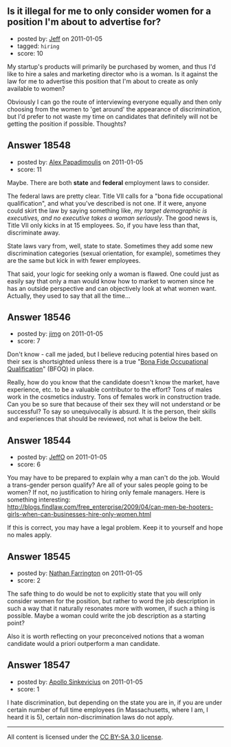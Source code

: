 ## Is it illegal for me to only consider women for a position I'm about to advertise for?

- posted by: [Jeff](https://stackexchange.com/users/-1/6355-jeff) on 2011-01-05
- tagged: `hiring`
- score: 10

My startup's products will primarily be purchased by women, and thus I'd like to hire a sales and marketing director who is a woman. Is it against the law for me to advertise this position that I'm about to create as only available to women? 

Obviously I can go the route of interviewing everyone equally and then only choosing from the women to 'get around' the appearance of discrimination, but I'd prefer to not waste my time on candidates that definitely will not be getting the position if possible. Thoughts?



## Answer 18548

- posted by: [Alex Papadimoulis](https://stackexchange.com/users/-1/123-alex-papadimoulis) on 2011-01-05
- score: 11

Maybe.  There are both **state** and **federal** employment laws to consider. 

The federal laws are pretty clear. Title VII calls for a "bona fide occupational qualification", and what you've described is not one. If it were, anyone could skirt the law by saying something like, *my target demographic is executives, and no executive takes a woman seriously*.  The good news is, Title VII only kicks in at 15 employees. So, if you have less than that, discriminate away.

State laws vary from, well, state to state. Sometimes they add some new discrimination categories (sexual orientation, for example), sometimes they are the same but kick in with fewer employees.

That said, your logic for seeking only a woman is flawed. One could just as easily say that only a man would know how to market to women since he has an outside perspective and can objectively look at what women want. Actually, they used to say that all the time...


## Answer 18546

- posted by: [jimg](https://stackexchange.com/users/-1/2380-jimg) on 2011-01-05
- score: 7

<p>Don't know - call me jaded, but I believe reducing potential hires based on their sex is shortsighted unless there is a true "<a href="http://en.wikipedia.org/wiki/Bona_fide_occupational_qualifications">Bona Fide Occupational Qualification</a>" (BFOQ) in place. </p>

<p>Really, how do you know that the candidate doesn't know the market, have experience, etc. to be a valuable contributor to the effort? Tons of males work in the cosmetics industry.  Tons of females work in construction trade. Can you be so sure that because of their sex they will not understand or be successful?  To say so unequivocally is absurd.  It is the person, their skills and experiences that should be reviewed, not what is below the belt.</p>



## Answer 18544

- posted by: [JeffO](https://stackexchange.com/users/-1/1796-jeffo) on 2011-01-05
- score: 6

<p>You may have to be prepared to explain why a man can't do the job. Would a trans-gender person qualify? Are all of your sales people going to be women? If not, no justification to hiring only female managers. Here is something interesting:  <a href="http://blogs.findlaw.com/free_enterprise/2009/04/can-men-be-hooters-girls-when-can-businesses-hire-only-women.html" rel="nofollow">http://blogs.findlaw.com/free_enterprise/2009/04/can-men-be-hooters-girls-when-can-businesses-hire-only-women.html</a></p>

<p>If this is correct, you may have a legal problem. Keep it to yourself and hope no males apply.</p>



## Answer 18545

- posted by: [Nathan Farrington](https://stackexchange.com/users/-1/5692-nathan-farrington) on 2011-01-05
- score: 2

The safe thing to do would be not to explicitly state that you will only consider women for the position, but rather to word the job description in such a way that it naturally resonates more with women, if such a thing is possible. Maybe a woman could write the job description as a starting point?

Also it is worth reflecting on your preconceived notions that a woman candidate would a priori outperform a man candidate.


## Answer 18547

- posted by: [Apollo Sinkevicius](https://stackexchange.com/users/-1/2119-apollo-sinkevicius) on 2011-01-05
- score: 1

I hate discrimination, but depending on the state you are in, if you are under certain number of full time employees (in Massachusetts, where I am, I heard it is 5), certain non-discrimination laws do not apply.



---

All content is licensed under the [CC BY-SA 3.0 license](https://creativecommons.org/licenses/by-sa/3.0/).

